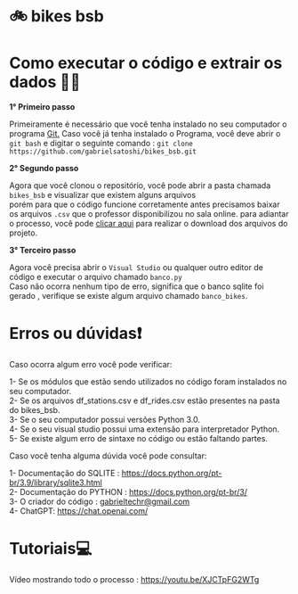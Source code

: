 <h1>🚲 bikes bsb</h1>



<h1>Como executar o código e extrair os dados 🎲🎲</h1>
 
  
**1° Primeiro passo**

Primeiramente é necessário que você tenha instalado no seu computador o programa <a href="https://git-scm.com/">Git.</a>
Caso você já tenha instalado o Programa, você deve abrir o  `git bash` e digitar o seguinte comando :
 `git clone https://github.com/gabrielsatoshi/bikes_bsb.git`<br>
 
**2° Segundo passo**

Agora que você clonou o repositório, você pode abrir a pasta chamada `bikes_bsb` e visualizar que existem alguns arquivos<br>
porém para que o código funcione corretamente antes precisamos baixar os arquivos `.csv` que o professor disponibilizou no sala online.
para adiantar o processo, você pode <a href="https://salaonline.ceub.br/pluginfile.php/290814/mod_assign/introattachment/0/basebikes.zip?forcedownload=1">clicar aqui</a> para realizar o download dos arquivos do projeto.

**3° Terceiro passo**

Agora você precisa abrir o `Visual Studio` ou qualquer outro editor de código e executar o arquivo chamado `banco.py`<br>
Caso não ocorra nenhum tipo de erro, significa que o banco sqlite foi gerado , verifique se existe algum arquivo chamado `banco_bikes`.

<h1>Erros ou dúvidas❗</h1>

Caso ocorra algum erro você pode verificar:

1- Se os módulos que estão sendo utilizados no código foram instalados no seu computador.<br>
2- Se os arquivos df_stations.csv e df_rides.csv estão presentes na pasta do bikes_bsb.<br>
3- Se o seu computador possui versões Python 3.0.<br>
4- Se o seu visual studio possui uma extensão para interpretador Python.<br>
5- Se existe algum erro de sintaxe no código ou estão faltando partes.

Caso você tenha alguma dúvida você pode consultar:

1- Documentação do SQLITE : https://docs.python.org/pt-br/3.9/library/sqlite3.html<br>
2- Documentação do PYTHON : https://docs.python.org/pt-br/3/<br>
3- O criador do código : gabrieltechr@gmail.com <br>
4- ChatGPT: https://chat.openai.com/ <br>


<h1>Tutoriais💻</h1>

Vídeo mostrando todo o processo : https://youtu.be/XJCTpFG2WTg





